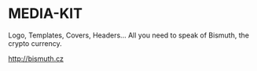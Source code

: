# MEDIA-KIT
Logo, Templates, Covers, Headers... All you need to speak of Bismuth, the crypto currency.

http://bismuth.cz
